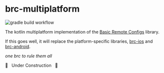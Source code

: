 # brc-multiplatform
![gradle build workflow](https://github.com/BradPatras/brc-multiplatform/actions/workflows/gradle.yml/badge.svg)

The kotlin multiplatform implementation of the [Basic Remote Configs](https://github.com/BradPatras/basic-remote-configs) library. 

If this goes well, it will replace the platform-specific libraries, [brc-ios](https://github.com/BradPatras/brc-ios) and [brc-android](https://github.com/BradPatras/brc-android).

_one brc to rule them all_

🚧️ &nbsp; Under Construction &nbsp; 🚧
